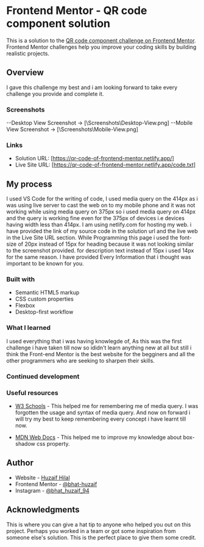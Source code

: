 # Frontend Mentor - QR code component solution

This is a solution to the [QR code component challenge on Frontend Mentor](https://www.frontendmentor.io/challenges/qr-code-component-iux_sIO_H). Frontend Mentor challenges help you improve your coding skills by building realistic projects. 

## Overview
I gave this challenge my best and i am looking forward to take every challenge you provide and complete it.


### Screenshots
--Desktop View Screenshot -> [\Screenshots\Desktop-View.png]
--Mobile View Screenshot -> [\Screenshots\Mobile-View.png]


### Links
- Solution URL: [https://qr-code-of-frontend-mentor.netlify.app/]
- Live Site URL: [https://qr-code-of-frontend-mentor.netlify.app/code.txt]


## My process
I used  VS Code for the writing of code, I used media query on the 414px as i was using live server to cast the web on to my mobile phone and it was not working while using media query on 375px so i used media query on 414px and the query is working fine even for the 375px of devices i.e devices having width less than 414px. I am using netlify.com for hosting my web. i have provided the link of my source code in the solution url and the live web in the Live Site URL section. While Programming this page i used the font-size of 20px instead of 15px for heading because it was not looking similar to the screenshot provided. for description text instead of 15px i used 14px for the same reason. I have provided Every Information that i thought was important to be known for you.


### Built with
- Semantic HTML5 markup
- CSS custom properties
- Flexbox
- Desktop-first workflow


### What I learned
I used everything that i was having knowlegde of, As this was the first challenge i have taken till now so ididn't learn anything new at all but still i think the Front-end Mentor is the best website for the begginers and all the other programmers who are seeking to sharpen their skills.


### Continued development



### Useful resources
- [W3 Schools](https://www.w3schools.com/css/css_rwd_mediaqueries.asp) - This helped me for remembering me of media query. I was forgotten the usage and syntax of media query. And now on forward i will try my best to keep remembering every concept i have learnt till now.

- [MDN Web Docs](https://developer.mozilla.org/en-US/docs/Web/CSS/box-shadow#formal_syntax) - This helped me to improve my knowledge about box-shadow css property.

## Author
- Website - [Huzaif Hilal](https://clone-of-zomato.netlify.app/)
- Frontend Mentor - [@bhat-huzaif](https://www.frontendmentor.io/profile/bhat-huzaif)
- Instagram - [@bhat_huzaif_94](https://www.instagram.com/bhat_huzaif_94)


## Acknowledgments
This is where you can give a hat tip to anyone who helped you out on this project. Perhaps you worked in a team or got some inspiration from someone else's solution. This is the perfect place to give them some credit.